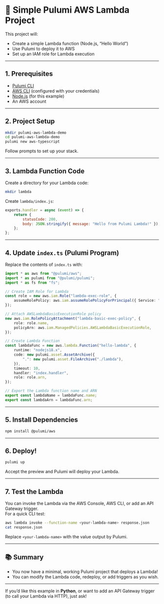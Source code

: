 # 🚀 Simple Pulumi AWS Lambda Project

This project will:

- Create a simple Lambda function (Node.js, “Hello World”)
- Use Pulumi to deploy it to AWS
- Set up an IAM role for Lambda execution

---

## 1. Prerequisites

- [Pulumi CLI](https://www.pulumi.com/docs/get-started/install/)
- [AWS CLI](https://aws.amazon.com/cli/) (configured with your credentials)
- [Node.js](https://nodejs.org/) (for this example)
- An AWS account

---

## 2. Project Setup

```bash
mkdir pulumi-aws-lambda-demo
cd pulumi-aws-lambda-demo
pulumi new aws-typescript
```

Follow prompts to set up your stack.

---

## 3. Lambda Function Code

Create a directory for your Lambda code:

```bash
mkdir lambda
```

Create `lambda/index.js`:

````javascript
exports.handler = async (event) => {
    return {
        statusCode: 200,
        body: JSON.stringify({ message: "Hello from Pulumi Lambda!" }),
    };
};
````

---

## 4. Update `index.ts` (Pulumi Program)

Replace the contents of `index.ts` with:

````typescript
import * as aws from "@pulumi/aws";
import * as pulumi from "@pulumi/pulumi";
import * as fs from "fs";

// Create IAM Role for Lambda
const role = new aws.iam.Role("lambda-exec-role", {
    assumeRolePolicy: aws.iam.assumeRolePolicyForPrincipal({ Service: "lambda.amazonaws.com" }),
});

// Attach AWSLambdaBasicExecutionRole policy
new aws.iam.RolePolicyAttachment("lambda-basic-exec-policy", {
    role: role.name,
    policyArn: aws.iam.ManagedPolicies.AWSLambdaBasicExecutionRole,
});

// Create Lambda Function
const lambdaFunc = new aws.lambda.Function("hello-lambda", {
    runtime: "nodejs18.x",
    code: new pulumi.asset.AssetArchive({
        ".": new pulumi.asset.FileArchive("./lambda"),
    }),
    timeout: 10,
    handler: "index.handler",
    role: role.arn,
});

// Export the Lambda function name and ARN
export const lambdaName = lambdaFunc.name;
export const lambdaArn = lambdaFunc.arn;
````

---

## 5. Install Dependencies

```bash
npm install @pulumi/aws
```

---

## 6. Deploy!

```bash
pulumi up
```

Accept the preview and Pulumi will deploy your Lambda.

---

## 7. Test the Lambda

You can invoke the Lambda via the AWS Console, AWS CLI, or add an API Gateway trigger.  
For a quick CLI test:

```bash
aws lambda invoke --function-name <your-lambda-name> response.json
cat response.json
```

Replace `<your-lambda-name>` with the value output by Pulumi.

---

## 📚 Summary

- You now have a minimal, working Pulumi project that deploys a Lambda!
- You can modify the Lambda code, redeploy, or add triggers as you wish.

---

If you’d like this example in **Python**, or want to add an API Gateway trigger (to call your Lambda via HTTP), just ask!

